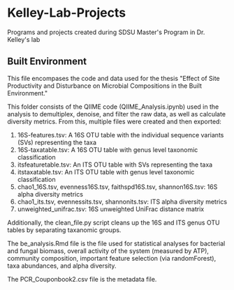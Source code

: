 # Kelley-Lab-Projects
Programs and projects created during SDSU Master's Program in Dr. Kelley's lab


## Built Environment
This file encompases the code and data used for the thesis "Effect of Site Productivity and Disturbance on Microbial Compositions in the Built Environment."

This folder consists of the QIIME code (QIIME_Analysis.ipynb) used in the analysis to demultiplex, denoise, and filter the raw data, as well as calculate diversity metrics. From this, multiple files were created and then exported:

1. 16S-features.tsv: A 16S OTU table with the individual sequence variants (SVs) representing the taxa
2. 16S-taxatable.tsv: A 16S OTU table with genus level taxonomic classification
3. itsfeaturetable.tsv: An ITS OTU table with SVs representing the taxa
4. itstaxatable.tsv: An ITS OTU table with genus level taxonomic classification
5. chao1_16S.tsv, evenness16S.tsv, faithspd16S.tsv, shannon16S.tsv: 16S alpha diversity metrics
6. chao1_its.tsv, evennessits.tsv, shannonits.tsv: ITS alpha diversity metrics
7. unweighted_unifrac.tsv: 16S unweighted UniFrac distance matrix

Additionally, the clean_file.py script cleans up the 16S and ITS genus OTU tables by separating taxanomic groups. 

The be_analysis.Rmd file is the file used for statistical analyses for bacterial and fungal biomass, overall activity of the system (measured by ATP), community composition, important feature selection (via randomForest), taxa abundances, and alpha diversity.

The PCR_Couponbook2.csv file is the metadata file.
